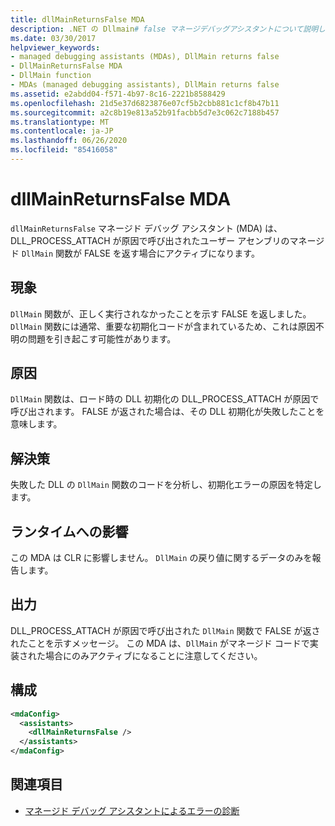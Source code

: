 ```yaml
---
title: dllMainReturnsFalse MDA
description: .NET の Dllmain# false マネージデバッグアシスタントについて説明します。 この MDA は、DLL の初期化に失敗した場合にアクティブになります。
ms.date: 03/30/2017
helpviewer_keywords:
- managed debugging assistants (MDAs), DllMain returns false
- DllMainReturnsFalse MDA
- DllMain function
- MDAs (managed debugging assistants), DllMain returns false
ms.assetid: e2abdd04-f571-4b97-8c16-2221b8588429
ms.openlocfilehash: 21d5e37d6823876e07cf5b2cbb881c1cf8b47b11
ms.sourcegitcommit: a2c8b19e813a52b91facbb5d7e3c062c7188b457
ms.translationtype: MT
ms.contentlocale: ja-JP
ms.lasthandoff: 06/26/2020
ms.locfileid: "85416058"
---
```

# <a name="dllmainreturnsfalse-mda"></a>dllMainReturnsFalse MDA
`dllMainReturnsFalse` マネージド デバッグ アシスタント (MDA) は、DLL_PROCESS_ATTACH が原因で呼び出されたユーザー アセンブリのマネージド `DllMain` 関数が FALSE を返す場合にアクティブになります。  
  
## <a name="symptoms"></a>現象  
 `DllMain` 関数が、正しく実行されなかったことを示す FALSE を返しました。 `DllMain` 関数には通常、重要な初期化コードが含まれているため、これは原因不明の問題を引き起こす可能性があります。  
  
## <a name="cause"></a>原因  
 `DllMain` 関数は、ロード時の DLL 初期化の DLL_PROCESS_ATTACH が原因で呼び出されます。 FALSE が返された場合は、その DLL 初期化が失敗したことを意味します。  
  
## <a name="resolution"></a>解決策  
 失敗した DLL の `DllMain` 関数のコードを分析し、初期化エラーの原因を特定します。  
  
## <a name="effect-on-the-runtime"></a>ランタイムへの影響  
 この MDA は CLR に影響しません。 `DllMain` の戻り値に関するデータのみを報告します。  
  
## <a name="output"></a>出力  
 DLL_PROCESS_ATTACH が原因で呼び出された `DllMain` 関数で FALSE が返されたことを示すメッセージ。 この MDA は、`DllMain` がマネージド コードで実装された場合にのみアクティブになることに注意してください。  
  
## <a name="configuration"></a>構成  
  
```xml  
<mdaConfig>  
  <assistants>  
    <dllMainReturnsFalse />  
  </assistants>  
</mdaConfig>  
```  
  
## <a name="see-also"></a>関連項目

- [マネージド デバッグ アシスタントによるエラーの診断](diagnosing-errors-with-managed-debugging-assistants.md)
